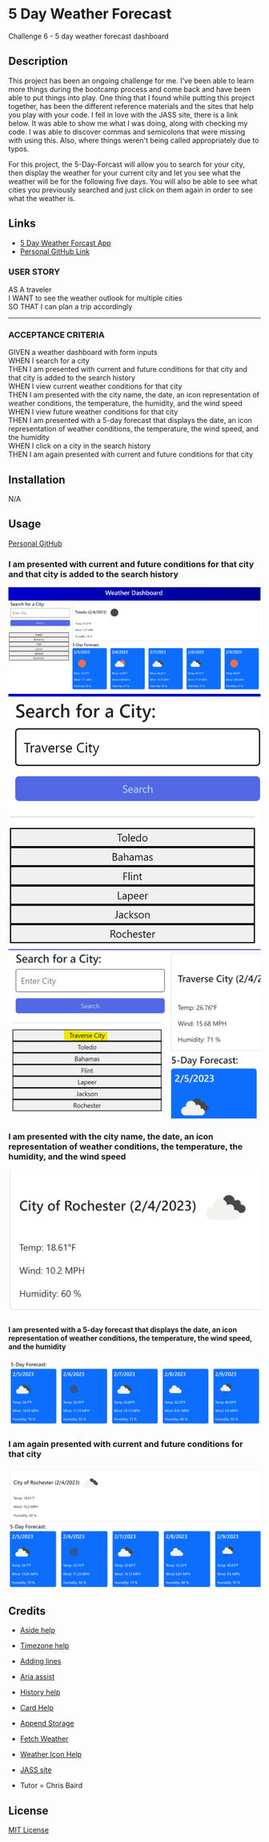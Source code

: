 # 5 Day Weather Forecast
Challenge 6 - 5 day weather forecast dashboard

## Description

This project has been an ongoing challenge for me.  I've been able to learn more things during the bootcamp process and come back and have been able to put things into play.  One thing that I found while putting this project together, has been the different reference materials and the sites that help you play with your code.  I fell in love with the JASS site, there is a link below.  It was able to show me what I was doing, along with checking my code.  I was able to discover commas and semicolons that were missing with using this.  Also, where things weren't being called appropriately due to typos.  

For this project, the 5-Day-Forcast will allow you to search for your city, then display the weather for your current city and let you see what the weather will be for the following five days.  You will also be able to see what cities you previously searched and just click on them again in order to see what the weather is.  

## Links

* [5 Day Weather Forcast App](https://labeutler.github.io/5-day-weather-forecast/)
* [Personal GitHub Link](https://github.com/labeutler/5-day-weather-forecast)

### USER STORY<br>

AS A traveler<br>
I WANT to see the weather outlook for multiple cities<br>
SO THAT I can plan a trip accordingly<br>

***

### ACCEPTANCE CRITERIA<br>

GIVEN a weather dashboard with form inputs<br>
WHEN I search for a city<br>
THEN I am presented with current and future conditions for that city and that city is added to the search history<br>
WHEN I view current weather conditions for that city<br>
THEN I am presented with the city name, the date, an icon representation of weather conditions, the temperature, the humidity, and the wind speed<br>
WHEN I view future weather conditions for that city<br>
THEN I am presented with a 5-day forecast that displays the date, an icon representation of weather conditions, the temperature, the wind speed, and the humidity<br>
WHEN I click on a city in the search history<br>
THEN I am again presented with current and future conditions for that city<br>

## Installation

N/A

## Usage 

[Personal GitHub](https://github.com/labeutler/5-day-weather-forecast)

### I am presented with current and future conditions for that city and that city is added to the search history<br>

![alt text](./assets/images/Cityw5Days.png)
![alt text](./assets/images/EnterCity.png)
![alt text](./assets/images/CitySaved.png)

### I am presented with the city name, the date, an icon representation of weather conditions, the temperature, the humidity, and the wind speed<br> 

![alt text](./assets/images/CurrentWeather.png)

#### I am presented with a 5-day forecast that displays the date, an icon representation of weather conditions, the temperature, the wind speed, and the humidity<br>

![alt text](./assets/images/5DayForecast.png)

### I am again presented with current and future conditions for that city<br> 
![alt text](./assets/images/CurrentFuture.png)

## Credits

* [Aside help](https://www.w3schools.com/tags/tag_aside.asp)
* [Timezone help](https://day.js.org/docs/en/plugin/timezone)
* [Adding lines](https://www.w3schools.com/tags/tag_hr.asp)
* [Aria assist](https://developer.mozilla.org/en-US/docs/Web/Accessibility/ARIA/Attributes/aria-controls)
* [History help](https://stackoverflow.com/questions/65768632/how-to-use-displayed-text-from-a-search-input-to-display-data-from-a-previous-se)
* [Card Help](https://stackoverflow.com/questions/66113154/addeventlistener-not-working-on-dynamic-dom)
* [Append Storage](https://javascript.info/localstorage)
* [Fetch Weather](https://openweathermap.org/forecast5#5days)
* [Weather Icon Help](https://stackoverflow.com/questions/44177417/how-to-display-openweathermap-weather-icon)
* [JASS site](https://codepen.io/Ephellon/pen/ojVjEz)

* Tutor = Chris Baird

## License

[MIT License](https://choosealicense.com/licenses/mit/)